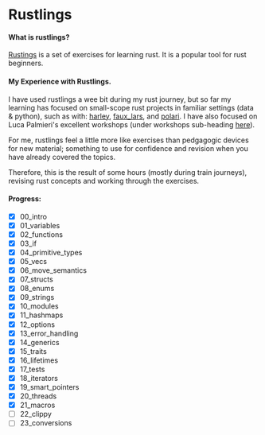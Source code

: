 # Rustlings
#### What is rustlings?
[Rustings](https://github.com/rust-lang/rustlings) is a set of exercises for learning rust. It is a popular tool for rust beginners.<br>

#### My Experience with Rustlings.
I have used rustlings a wee bit during my rust journey, but so far my learning has focused on small-scope rust projects in familiar settings (data & python), such as with: [harley](github.com/TomBurdge/harley), [faux_lars](github.com/TomBurdge/faux_lars), and [polari](github.com/TomBurdge/polari). I have also focused on Luca Palmieri's excellent workshops (under workshops sub-heading [here](https://www.lpalmieri.com/talks/)).<br>

For me, rustlings feel a little more like exercises than pedgagogic devices for new material; something to use for confidence and revision when you have already covered the topics.<br>

Therefore, this is the result of some hours (mostly during train journeys), revising rust concepts and working through the exercises.

#### Progress:
- [X] 00_intro            
- [X] 01_variables
- [X] 02_functions        
- [X] 03_if               
- [X] 04_primitive_types  
- [X] 05_vecs             
- [X] 06_move_semantics   
- [X] 07_structs
- [X] 08_enums
- [X] 09_strings
- [X] 10_modules
- [X] 11_hashmaps
- [X] 12_options 
- [X] 13_error_handling
- [X] 14_generics
- [X] 15_traits
- [X] 16_lifetimes
- [X] 17_tests
- [X] 18_iterators
- [X] 19_smart_pointers
- [X] 20_threads
- [X] 21_macros
- [ ] 22_clippy
- [ ] 23_conversions